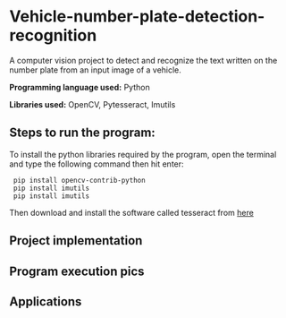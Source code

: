 # Vehicle-number-plate-detection-recognition
A computer vision project to detect and recognize the text written on the number plate from an input image of a vehicle.

**Programming language used:** Python

**Libraries used:** OpenCV, Pytesseract, Imutils

## Steps to run the program:
To install the python libraries required by the program, open the terminal and type the following command then hit enter:
```
 pip install opencv-contrib-python
 pip install imutils
 pip install imutils
```

Then download and install the software called tesseract from [here](https://github.com/UB-Mannheim/tesseract/wiki)

## Project implementation

## Program execution pics

## Applications


